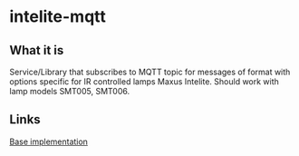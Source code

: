 # intelite-mqtt

## What it is
Service/Library that subscribes to MQTT topic for messages of format with options specific for IR controlled lamps Maxus Intelite. 
Should work with lamp models SMT005, SMT006.

## Links
[Base implementation](https://github.com/AlexNk/intelite_smt006_remote)
